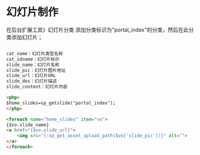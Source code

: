 # 幻灯片制作

在后台扩展工具》幻灯片分类 添加分类标识为"portal\_index"的分类，然后在此分类添加幻灯片；
```html

cat_name：幻灯片类型名称
cat_idname：幻灯片标示
slide_name：幻灯片名称
slide_pic：幻灯片图片地址
slide_url：幻灯片URL
slide_des：幻灯片描述
slide_content：幻灯片内容

<php>
$home_slides=sp_getslide("portal_index");
</php>

<foreach name="home_slides" item="vo">
{$vo.slide_name}
<a href="{$vo.slide_url}">
    <img src="{:sp_get_asset_upload_path($vo['slide_pic'])}" alt="">
</a>
</foreach>
```

